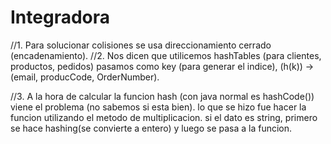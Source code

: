 # Integradora

//1. Para solucionar colisiones se usa direccionamiento cerrado (encadenamiento).
//2. Nos dicen que utilicemos hashTables (para clientes, productos, pedidos) pasamos como key (para generar el indice), (h(k)) -> (email, producCode, OrderNumber).

//3. A la hora de calcular la funcion hash (con java normal es hashCode()) viene el problema (no sabemos si esta bien). lo que se hizo fue hacer la funcion utilizando el metodo de multiplicacion. 
si el dato es string, primero se hace hashing(se convierte a entero) y luego se pasa a la funcion.



